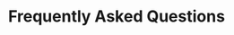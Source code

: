 ---
title: Frequently Asked Questions
sidenav: true
parent: About
category: Joint Sharing Sites
sortOrder: 7
faqQuestions:
  - question: What are joint sharing sites?
    answer: Department of Defense (DOD)/Department of Veterans Affairs (VA) sharing sites, also known as joint sharing sites, are medical facilities where DOD and VA collaborate to support health care delivery to Veterans, Service members and their beneficiaries. DOD and VA medical sharing varies significantly from facility to facility—from providers, clinical, janitorial and administrative staff to physical space, processes and technologies.<br /><br />The least integrated joint sharing sites may only share custodial services or coordinate purchases of supplies, while more tightly integrated joint sharing sites embed providers in the other Department’s space, coordinate care and treatment options and access the other Department’s electronic health record (EHR) to document care and submit clinical orders (until the Departments are using the same single, common federal EHR). The most highly integrated joint sharing site is the Captain James A. Lovell Federal Health Care Center (Lovell FHCC) in North Chicago, Illinois.
  - question: What are the benefits of DOD and VA medical sharing?
    answer: By leveraging the existing services of both DOD and VA facilities, a joint sharing site can take advantage of economies of scale and offer a broader range of services to both DOD and VA patient populations in their catchment area. In some cases, a joint sharing site also expands the access to care options a patient may have available by providing multiple locations to receive the same type of care.<br /><br />Joint sharing sites are also a net benefit to DOD and VA clinical staff in locations where the increased patient acuity and volume supports training and readiness objectives.
  - question: How many joint sharing sites exist between DOD and VA?
    answer: As of July 2022, there are 159 facilities (85 DOD and 74 VA) that have active resource-sharing agreements nationwide. The number of active resource-sharing agreements changes monthly based on the clinical needs of the sites, availability of personnel to support those agreements, and whether agreements are activated, de-activated or renewed.
  - question: Why are joint sharing sites a unique challenge due to the asynchronous deployment of the federal EHR across both Departments?
    answer: DOD and VA federal EHR deployment timelines are not always synchronized for joint sharing sites. Consequently, the asynchronous nature of the deployments may result in some level of risk and impact to required workflows and service offerings that are managed by the FEHRM to ensure continued health care. The FEHRM’s focus is on the gap created by the asynchronous deployment.
  - question: What does the federal EHR deployment process look like for joint sharing sites?
    answer: The FEHRM views asynchronous deployment of the federal EHR as occurring through sequential phases. In most instances, DOD will deploy ahead of VA. The first DOD deployment will bring the joint sharing site to an interim state or transition state, in which DOD is on the federal EHR and VA is on the legacy EHR. The joint sharing site is at its end state when DOD and VA are on the same federal EHR.
  - question: What are the lessons learned from previous federal EHR deployments at joint sharing sites?
    answer: There have been multiple successful DOD EHR deployments at joint sharing sites to date. The first VA deployment at a joint sharing site is scheduled for March 2023. The FEHRM, DOD and VA continue to refine their approach to address lessons learned, including the following&#58;<ul><li>Early identification of VA users at joint sharing sites impacted by DOD deployment who will require access to the federal EHR prior to VA deployment</li><li>Development and application of new-user provisioning scenarios to be leveraged by the program management offices based on standard business rules</li><li>Development and deployment of federal EHR access tip sheets to support end users</li><li>Development of interim-state process maps to ensure the continuity of shared clinical services through the transition state</li><li>Analysis and adjudication of the differences between DOD and VA roles (e.g., DOD/VA Surgeons and Intensive Care Unit Nurses)</li></ul>
---